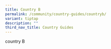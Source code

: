 ```yaml
---
title: Country B
permalink: /community/country-guides/countryb/
variant: tiptap
description: ""
third_nav_title: Country Guides
---
```

<p>country B</p>